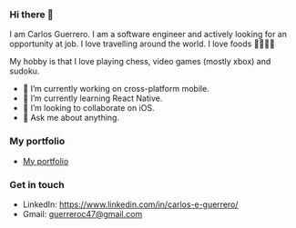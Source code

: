 ### Hi there 👋

I am Carlos Guerrero. I am a software engineer and actively looking for an opportunity at job. I love travelling around the world. I love foods 🍱🍕🌮🍜

My hobby is that I love playing chess, video games (mostly xbox) and sudoku.

- 🔭 I’m currently working on cross-platform mobile.
- 🌱 I’m currently learning React Native.
- 👯 I’m looking to collaborate on iOS.
- 💬 Ask me about anything.

### My portfolio

- [My portfolio](https://cerberlink.github.io/devportfolio/)

### Get in touch

- LinkedIn: https://www.linkedin.com/in/carlos-e-guerrero/
- Gmail: guerreroc47@gmail.com
